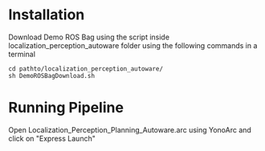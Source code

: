 # Installation


Download Demo ROS Bag using the script inside localization_perception_autoware folder using the following commands in a terminal
```
cd pathto/localization_perception_autoware/
sh DemoROSBagDownload.sh
```

# Running Pipeline

Open Localization_Perception_Planning_Autoware.arc using YonoArc and click on "Express Launch"
